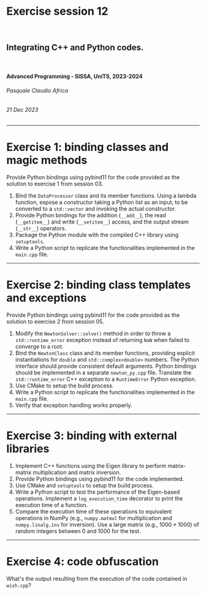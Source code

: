 <!--
title: Exercise session 12
paginate: true

_class: titlepage
-->

# Exercise session 12
<br>

## Integrating C++ and Python codes.
<br>

#### Advanced Programming - SISSA, UniTS, 2023-2024

###### Pasquale Claudio Africa

###### 21 Dec 2023

---

# Exercise 1: binding classes and magic methods

Provide Python bindings using pybind11 for the code provided as the solution to exercise 1 from session 03.

1. Bind the `DataProcessor` class and its member functions. Using a lambda function, expose a constructor taking a Python list as an input, to be converted to a `std::vector` and invoking the actual constructor.
2. Provide Python bindings for the addition (`__add__`), the read (`__getitem__`) and write (`__setitem__`) access, and the output stream (`__str__`) operators.
3. Package the Python module with the compiled C++ library using `setuptools`.
4. Write a Python script to replicate the functionalities implemented in the `main.cpp` file.

---

# Exercise 2: binding class templates and exceptions

Provide Python bindings using pybind11 for the code provided as the solution to exercise 2 from session 05.

1. Modify the `NewtonSolver::solve()` method in order to throw a `std::runtime_error` exception instead of returning `NaN` when failed to converge to a root.
2. Bind the `NewtonClass` class and its member functions, providing explicit instantiations for `double` and `std::complex<double>` numbers. The Python interface should provide consistent default arguments. Python bindings should be implemented in a separate `newton_py.cpp` file. Translate the `std::runtime_error` C++ exception to a `RuntimeError` Python exception.
3. Use CMake to setup the build process.
4. Write a Python script to replicate the functionalities implemented in the `main.cpp` file.
5. Verify that exception handling works properly.

---

# Exercise 3: binding with external libraries

1. Implement C++ functions using the Eigen library to perform matrix-matrix multiplication and matrix inversion.
2. Provide Python bindings using pybind11 for the code implemented.
3. Use CMake and `setuptools` to setup the build process.
4. Write a Python script to test the performance of the Eigen-based operations. Implement a `log_execution_time` decorator to print the execution time of a function.
5. Compare the execution time of these operations to equivalent operations in NumPy (e.g., `numpy.matmul` for multiplication and `numpy.linalg.inv` for inversion). Use a large matrix (e.g., $1000 \times 1000$) of random integers between 0 and 1000 for the test.

---

# Exercise 4: code obfuscation

What's the output resulting from the execution of the code contained in `wish.cpp`?
